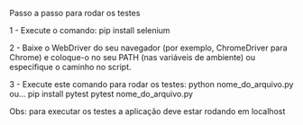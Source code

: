 Passo a passo para rodar os testes

1 - Execute o comando: pip install selenium

2 - Baixe o WebDriver do seu navegador (por exemplo, ChromeDriver para Chrome) e coloque-o no seu PATH (nas variáveis de ambiente) ou especifique o caminho no script.

3 - Execute este comando para rodar os testes:
   python nome_do_arquivo.py 
   ou...
   pip install pytest
   pytest nome_do_arquivo.py

   Obs: para executar os testes a aplicação deve estar rodando em localhost
